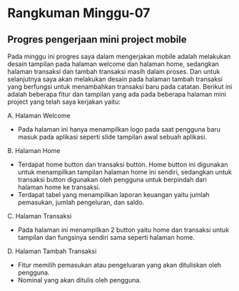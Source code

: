 <h1>Rangkuman Minggu-07 </h1>
<h2>Progres pengerjaan mini project mobile</h2>

Pada minggu ini progres saya dalam mengerjakan mobile adalah melakukan desain tampilan pada halaman welcome dan  halaman home, sedangkan halaman transaksi dan tambah transaksi masih dalam proses. Dan untuk selanjutnya saya akan melakukan desain pada halaman tambah transaksi yang berfungsi untuk menambahkan transaksi baru pada catatan. Berikut ini adalah beberapa fitur dan tampilan yang ada pada beberapa halaman mini project yang telah saya kerjakan yaitu:

A. Halaman Welcome

- Pada halaman ini hanya menampilkan logo pada saat pengguna baru masuk pada aplikasi seperti slide tampilan awal sebuah aplikasi.

B. Halaman Home

- Terdapat home button dan transaksi button. Home button ini digunakan untuk menampilkan tampilan halaman home ini sendiri, sedangkan untuk transaksi button digunakan oleh pengguna untuk berpindah dari halaman home ke transaksi. 
- Terdapat tabel yang menampilkan laporan keuangan yaitu jumlah pemasukan, jumlah pengeluran, dan saldo.

C. Halaman Transaksi 

- Pada halaman ini menampilkan 2 button yaitu home dan transaksi untuk tampilan dan fungsinya sendiri sama seperti halaman home.

D. Halaman Tambah Transaksi
- Fitur memilih pemasukan atau pengeluaran yang akan dituliskan oleh pengguna.
- Nominal yang akan ditulis oleh pengguna.

